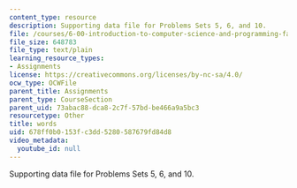 ```yaml
---
content_type: resource
description: Supporting data file for Problems Sets 5, 6, and 10.
file: /courses/6-00-introduction-to-computer-science-and-programming-fall-2008/678ff0b0153fc3dd5280587679fd84d8_words.txt
file_size: 648783
file_type: text/plain
learning_resource_types:
- Assignments
license: https://creativecommons.org/licenses/by-nc-sa/4.0/
ocw_type: OCWFile
parent_title: Assignments
parent_type: CourseSection
parent_uid: 73abac88-dca8-2c7f-57bd-be466a9a5bc3
resourcetype: Other
title: words
uid: 678ff0b0-153f-c3dd-5280-587679fd84d8
video_metadata:
  youtube_id: null
---
```

Supporting data file for Problems Sets 5, 6, and 10.